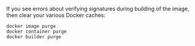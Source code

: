 If you see errors about verifying signatures during building of the image, then clear your various Docker caches:

```
docker image purge
docker container purge
docker builder purge
```
